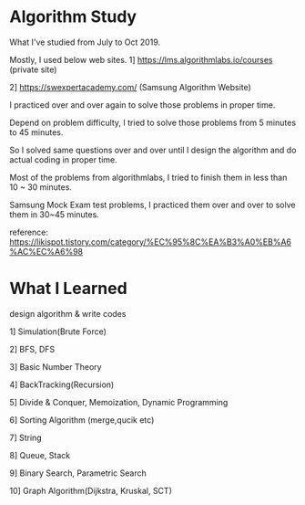 # Algorithm Study

What I've studied from July to Oct 2019.

Mostly, I used below web sites.
1] https://lms.algorithmlabs.io/courses (private site)

2] https://swexpertacademy.com/ (Samsung Algorithm Website) 

I practiced over and over again to solve those problems in proper time.

Depend on problem difficulty, I tried to solve those problems from 5 minutes to 45 minutes.

So I solved same questions over and over until I design the algorithm and do actual coding in proper time.

Most of the problems from algorithmlabs, I tried to finish them in less than 10 ~ 30 minutes.

Samsung Mock Exam test problems, I practiced them over and over to solve them in 30~45 minutes.

reference: https://likispot.tistory.com/category/%EC%95%8C%EA%B3%A0%EB%A6%AC%EC%A6%98

# What I Learned

design algorithm & write codes

1] Simulation(Brute Force)

2] BFS, DFS

3] Basic Number Theory

4] BackTracking(Recursion)

5] Divide & Conquer, Memoization, Dynamic Programming

6] Sorting Algorithm (merge,qucik etc)

7] String

8] Queue, Stack

9] Binary Search, Parametric Search

10] Graph Algorithm(Dijkstra, Kruskal, SCT)
